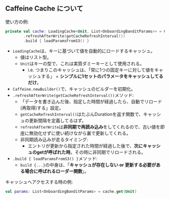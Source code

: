 ## Caffeine Cache について

使い方の例:

```kotlin
private val cache: LoadingCache<Unit, List<OnboardingBanditParams>> = Caffeine.newBuilder()
        .refreshAfterWrite(getCacheRefreshInterval())
        .build { loadParamsFromS3() }
```

- `LoadingCache`は、キーに基づいて値を自動的にロードするキャッシュ。
  - 値はリスト型。
  - `Unit`はキーの型で、これは実質ダミーキーとして使用される。
    - i.e. つまりこのキャッシュは、「常に1つの固定キーに対して値をキャッシュする」 = **シンプルに1セットのパラメータをキャッシュしてるだけ**。
- `Caffeine.newBuilder()`で、キャッシュのビルダーを初期化。
- `.refreshAfterWrite(getCacheRefreshInterval())`メソッド:
  - 「データを書き込んだ後、指定した時間が経過したら、自動でリロード(再取得)する」設定。
  - `getCacheRefreshInterval()`はたぶんDurationを返す関数で、キャッシュの更新間隔を定義してるはず。
  - `refreshAfterWrite`は**非同期で再読み込み**をしてくれるので、古い値を即座に無効化せずに使い続けながら裏で更新してくれる。
  - 非同期読み込みが走るタイミング: 
    - エントリが更新から指定された時間が経過した後で、**次にキャッシュのgetが呼ばれた時**。その時に非同期でリロードされる。
- `.build { loadParamsFromS3() }`メソッド:
  - `build {...}`の中身は、「**キャッシュが存在しない or 更新する必要がある場合に呼ばれるローダー関数**」。

キャッシュへアクセスする時の例:

```kotlin
val params: List<OnboardingBanditParams> = cache.get(Unit)
```
